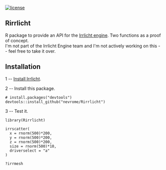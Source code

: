 [![license](https://img.shields.io/badge/license-GPL%202-B50B82.svg)](http://www.r-project.org/Licenses/GPL-2)

Rirrlicht
---------

R package to provide an API for the [Irrlicht engine](http://irrlicht.sourceforge.net/). Two functions as a proof of concept.  
I'm not part of the Irrlicht Engine team and I'm not actively working on this -- feel free to take it over.

Installation
------------

1 -- [Install Irrlicht](http://irrlicht.sourceforge.net/?page_id=10).

2 -- Install this package.

```{r}
# install.packages("devtools")
devtools::install_github("nevrome/Rirrlicht")
``` 

3 -- Test it.

```{r}
library(Rirrlicht)

irrscatter(
  x = rnorm(500)*200, 
  y = rnorm(500)*200, 
  z = rnorm(500)*200, 
  size = rnorm(500)*10, 
  driverselect = "a"
)

?irrmesh
``` 
